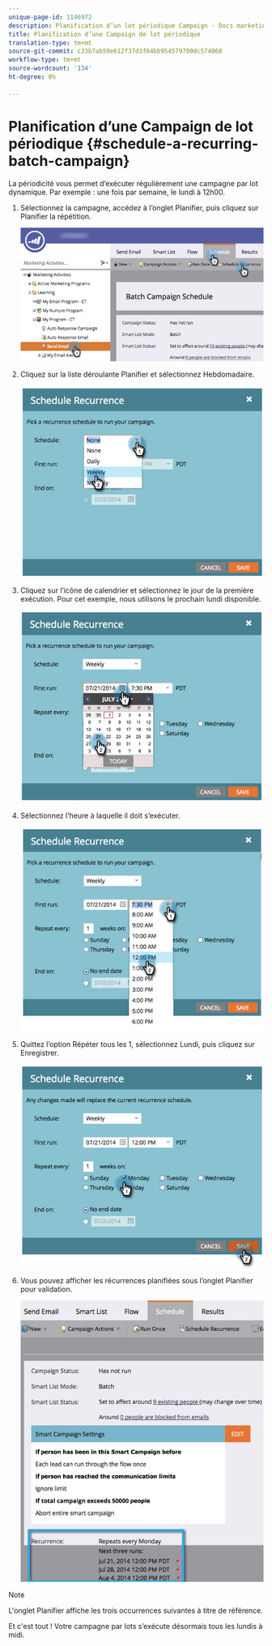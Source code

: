 ```yaml
---
unique-page-id: 1146972
description: Planification d’un lot périodique Campaign - Docs marketing - Documentation du produit
title: Planification d’une Campaign de lot périodique
translation-type: tm+mt
source-git-commit: c33b7ab59e612f37d3f64bb954579700dc574068
workflow-type: tm+mt
source-wordcount: '134'
ht-degree: 0%

---
```



# Planification d’une Campaign de lot périodique {#schedule-a-recurring-batch-campaign}

La périodicité vous permet d’exécuter régulièrement une campagne par lot dynamique. Par exemple : une fois par semaine, le lundi à 12h00.

1. Sélectionnez la campagne, accédez à l’onglet Planifier, puis cliquez sur Planifier la répétition.

   ![](assets/recurrencehands-sendemail.png)

1. Cliquez sur la liste déroulante Planifier et sélectionnez Hebdomadaire.

   ![](assets/image2014-9-22-11-3a41-3a42.png)

1. Cliquez sur l’icône de calendrier et sélectionnez le jour de la première exécution. Pour cet exemple, nous utilisons le prochain lundi disponible.

   ![](assets/image2014-9-22-11-3a41-3a46.png)

1. Sélectionnez l’heure à laquelle il doit s’exécuter.

   ![](assets/image2014-9-22-11-3a41-3a49.png)

1. Quittez l’option Répéter tous les 1, sélectionnez Lundi, puis cliquez sur Enregistrer.

   ![](assets/image2014-9-22-11-3a41-3a53.png)

1. Vous pouvez afficher les récurrences planifiées sous l’onglet Planifier pour validation.

   ![](assets/recurrence.jpg)

>[!NOTE]
>
>L&#39;onglet Planifier affiche les trois occurrences suivantes à titre de référence.

Et c&#39;est tout ! Votre campagne par lots s’exécute désormais tous les lundis à midi.